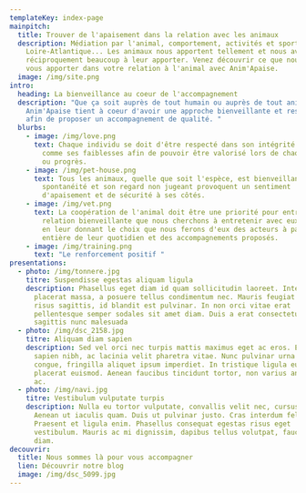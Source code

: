 ```yaml
---
templateKey: index-page
mainpitch:
  title: Trouver de l'apaisement dans la relation avec les animaux
  description: Médiation par l'animal, comportement, activités et sports canins en
    Loire-Atlantique... Les animaux nous apportent tellement et nous avons
    réciproquement beaucoup à leur apporter. Venez découvrir ce que nous avons à
    vous apporter dans votre relation à l'animal avec Anim'Apaise.
  image: /img/site.png
intro:
  heading: La bienveillance au coeur de l'accompagnement
  description: "Que ça soit auprès de tout humain ou auprès de tout animal,
    Anim'Apaise tient à coeur d'avoir une approche bienveillante et respectueuse
    afin de proposer un accompagnement de qualité. "
  blurbs:
    - image: /img/love.png
      text: Chaque individu se doit d'être respecté dans son intégrité avec ses forces
        comme ses faiblesses afin de pouvoir être valorisé lors de chaque effort
        ou progrès.
    - image: /img/pet-house.png
      text: Tous les animaux, quelle que soit l'espèce, est bienveillant de nature. Sa
        spontanéité et son regard non jugeant provoquent un sentiment
        d'apaisement et de sécurité à ses côtés.
    - image: /img/vet.png
      text: La coopération de l'animal doit être une priorité pour entretenir cette
        relation bienveillante que nous cherchons à entretenir avec eux. C'est
        en leur donnant le choix que nous ferons d'eux des acteurs à part
        entière de leur quotidien et des accompagnements proposés.
    - image: /img/training.png
      text: "Le renforcement positif "
presentations:
  - photo: /img/tonnere.jpg
    titre: Suspendisse egestas aliquam ligula
    description: Phasellus eget diam id quam sollicitudin laoreet. Integer malesuada
      placerat massa, a posuere tellus condimentum nec. Mauris feugiat nunc ac
      risus sagittis, id blandit est pulvinar. In non orci vitae erat
      pellentesque semper sodales sit amet diam. Duis a erat consectetur,
      sagittis nunc malesuada
  - photo: /img/dsc_2158.jpg
    titre: Aliquam diam sapien
    description: Sed vel orci nec turpis mattis maximus eget ac eros. Etiam laoreet
      sapien nibh, ac lacinia velit pharetra vitae. Nunc pulvinar urna id ligula
      congue, fringilla aliquet ipsum imperdiet. In tristique ligula eu nisl
      placerat euismod. Aenean faucibus tincidunt tortor, non varius ante dictum
      ac.
  - photo: /img/navi.jpg
    titre: Vestibulum vulputate turpis
    description: Nulla eu tortor vulputate, convallis velit nec, cursus risus.
      Aenean ut iaculis quam. Duis ut pulvinar justo. Cras interdum felis dui.
      Praesent et ligula enim. Phasellus consequat egestas risus eget
      vestibulum. Mauris ac mi dignissim, dapibus tellus volutpat, faucibus
      diam.
decouvrir:
  title: Nous sommes là pour vous accompagner
  lien: Découvrir notre blog
  image: /img/dsc_5099.jpg
---
```

